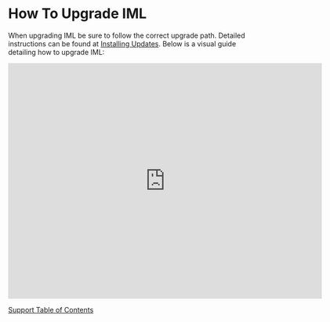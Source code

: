 # How To Upgrade IML

When upgrading IML be sure to follow the correct upgrade path. Detailed instructions can be found at [Installing Updates](https://whamcloud.github.io/Online-Help/docs/Upgrade_Guide/Installing_Updates.html). Below is a visual guide detailing how to upgrade IML:

<div style="margin: 0 auto; width: 640px">
  <iframe src="https://player.vimeo.com/video/309949163" width="640" height="480" frameborder="0" webkitallowfullscreen mozallowfullscreen allowfullscreen></iframe>
</div>

[Support Table of Contents](TOC.md)
